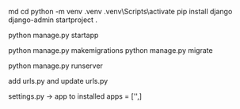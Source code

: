 
md <project>
cd <project>
python -m venv .venv
.venv\Scripts\activate
pip install django
django-admin startproject <project> .

python manage.py startapp <app>

python manage.py makemigrations
python manage.py migrate

python manage.py runserver

add urls.py and update <project> urls.py

settings.py -> app to installed    apps = ['<app>',]

